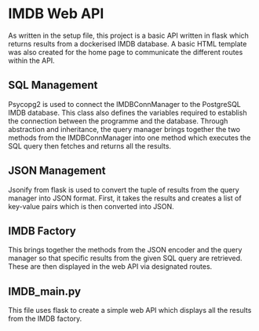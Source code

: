 # IMDB Web API

As written in the setup file, this project is a basic API written in flask which returns results from a dockerised IMDB database. A basic HTML template was also created for the home page to communicate the different routes within the API.

## SQL Management
Psycopg2 is used to connect the IMDBConnManager to the PostgreSQL IMDB database. This class also defines the variables required to establish the connection between the programme and the database.
Through abstraction and inheritance, the query manager brings together the two methods from the IMDBConnManager into one method which executes the SQL query then fetches and returns all the results.

## JSON Management
Jsonify from flask is used to convert the tuple of results from the query manager into JSON format. First, it takes the results and creates a list of key-value pairs which is then converted into JSON.

## IMDB Factory
This brings together the methods from the JSON encoder and the query manager so that specific results from the given SQL query are retrieved. These are then displayed in the web API via designated routes.

## IMDB_main.py
This file uses flask to create a simple web API which displays all the results from the IMDB factory.
